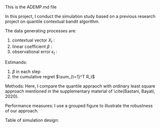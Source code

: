 This is the ADEMP.md file

In this project, I conduct the simulation study based on a previous research project on quantile contextual bandit algorithm. 

The data generating processes are:
1. contextual vector $X_t$ :
2. linear coefficient $\beta$ : 
3. observational error $\epsilon_t$ : 

Estimands:
1. $\beta$ in each step
2. the cumulative regret $\sum_{t=1}^T R_t$

Methods: 
Here, I compare the quantile appraoch with ordinary least square approach mentioned in the supplementary material of \cite{Bastani, Bayati, 2020}. 

Performance measures:
I use a grouped figure to illustrate the robustness of our approach. 

Table of simulation design: 
